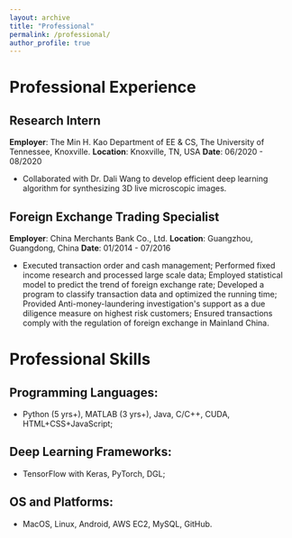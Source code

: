 ```yaml
---
layout: archive
title: "Professional"
permalink: /professional/
author_profile: true
---
```


# Professional Experience

## Research Intern
<b>Employer</b>: The Min H. Kao Department of EE & CS, The University of Tennessee, Knoxville.
<b>Location</b>: Knoxville, TN, USA
<b>Date</b>: 06/2020 - 08/2020
* Collaborated with Dr. Dali Wang to develop efficient deep learning algorithm for synthesizing 3D live microscopic images.

## Foreign Exchange Trading Specialist
<b>Employer</b>: China Merchants Bank Co., Ltd.
<b>Location</b>: Guangzhou, Guangdong, China
<b>Date</b>: 01/2014 - 07/2016
* Executed transaction order and cash management; Performed fixed income research and processed large scale data; Employed statistical model to predict the trend of foreign exchange rate; Developed a program to classify transaction data and optimized the running time; Provided Anti-money-laundering investigation's support as a due diligence measure on highest risk customers; Ensured transactions comply with the regulation of foreign exchange in Mainland China.


# Professional Skills

## Programming Languages:
* Python (5 yrs+), MATLAB (3 yrs+), Java, C/C++, CUDA, HTML+CSS+JavaScript;

## Deep Learning Frameworks: 
* TensorFlow with Keras, PyTorch, DGL;

## OS and Platforms: 
* MacOS, Linux, Android, AWS EC2, MySQL, GitHub.

